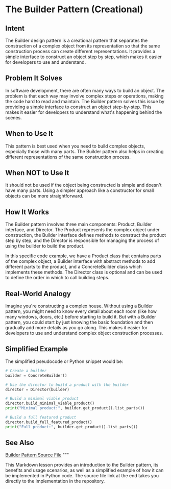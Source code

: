 # The Builder Pattern (Creational)

## Intent
The Builder design pattern is a creational pattern that separates the construction of a complex object from its representation so that the same construction process can create different representations. It provides a simple interface to construct an object step by step, which makes it easier for developers to use and understand.

## Problem It Solves
In software development, there are often many ways to build an object. The problem is that each way may involve complex steps or operations, making the code hard to read and maintain. The Builder pattern solves this issue by providing a simple interface to construct an object step-by-step. This makes it easier for developers to understand what's happening behind the scenes.

## When to Use It
This pattern is best used when you need to build complex objects, especially those with many parts. The Builder pattern also helps in creating different representations of the same construction process. 

## When NOT to Use It
It should not be used if the object being constructed is simple and doesn't have many parts. Using a simpler approach like a constructor for small objects can be more straightforward.

## How It Works
The Builder pattern involves three main components: Product, Builder interface, and Director. The Product represents the complex object under construction, the Builder interface defines methods to construct the product step by step, and the Director is responsible for managing the process of using the builder to build the product. 

In this specific code example, we have a Product class that contains parts of the complex object, a Builder interface with abstract methods to add different parts to the product, and a ConcreteBuilder class which implements these methods. The Director class is optional and can be used to define the order in which to call building steps.

## Real-World Analogy
Imagine you're constructing a complex house. Without using a Builder pattern, you might need to know every detail about each room (like how many windows, doors, etc.) before starting to build it. But with a Builder pattern, you could start by just knowing the basic foundation and then gradually add more details as you go along. This makes it easier for developers to use and understand complex object construction processes.

## Simplified Example
The simplified pseudocode or Python snippet would be:
```python
# Create a builder
builder = ConcreteBuilder()

# Use the director to build a product with the builder
director = Director(builder)

# Build a minimal viable product
director.build_minimal_viable_product()
print("Minimal product:", builder.get_product().list_parts())

# Build a full featured product
director.build_full_featured_product()
print("Full product:", builder.get_product().list_parts())
```
## See Also
[Builder Pattern Source File](https://github.com/faiface/python-patterns/blob/master/creational/builder.py)
"""

This Markdown lesson provides an introduction to the Builder pattern, its benefits and usage scenarios, as well as a simplified example of how it can be implemented in Python code. The source file link at the end takes you directly to the implementation in the repository.